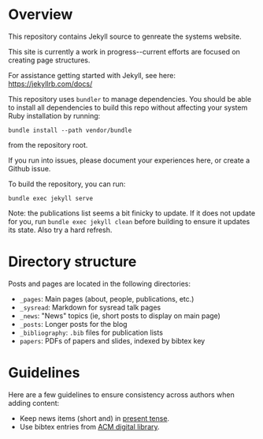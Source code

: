 # Overview

This repository contains Jekyll source to genreate the systems
website.  

This site is currently a work in progress--current efforts are focused
on creating page structures. 

For assistance getting started with Jekyll, see here:
https://jekyllrb.com/docs/

This repository uses `bundler` to manage dependencies.  You should be
able to install all dependencies to build this repo without affecting
your system Ruby installation by running:
```
bundle install --path vendor/bundle
```
from the repository root.  

If you run into issues, please document your experiences here, or
create a Github issue.

To build the repository, you can run:  
```
bundle exec jekyll serve
```

Note:  the publications list seems a bit finicky to update.  If it
does not update for you, run `bundle exec jekyll clean` before
building to ensure it updates its state.  Also try a hard refresh.

# Directory structure

Posts and pages are located in the following directories:
 - `_pages`:  Main pages (about, people, publications, etc.)
 - `_sysread`: Markdown for sysread talk pages
 - `_news`:  "News" topics (ie, short posts to display on main page)
 - `_posts`:  Longer posts for the blog
 - `_bibliography`:  `.bib` files for publication lists
 - `papers`:  PDFs of papers and slides, indexed by bibtex key


# Guidelines

Here are a few guidelines to ensure consistency across authors when adding content:

* Keep news items (short and) in [present tense](https://tbaggery.com/2008/04/19/a-note-about-git-commit-messages.html).
* Use bibtex entries from [ACM digital library](https://dl.acm.org/).

